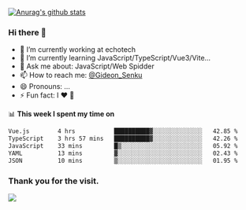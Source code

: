 [![Anurag's github stats](https://github-readme-stats.vercel.app/api?username=gideonsenku)](https://github.com/anuraghazra/github-readme-stats)
### Hi there 👋
- 🔭 I’m currently working at echotech
- 🌱 I’m currently learning JavaScript/TypeScript/Vue3/Vite...
- 💬 Ask me about: JavaScript/Web Spidder 
- 📫 How to reach me: [@Gideon_Senku](https://t.me/Gideon_Senku)
- 😄 Pronouns: ...
- ⚡ Fun fact: I ❤️ 🎵

📊 **This week I spent my time on**
<!--START_SECTION:waka-->

```txt
Vue.js        4 hrs           ██████████▓░░░░░░░░░░░░░░   42.85 %
TypeScript    3 hrs 57 mins   ██████████▓░░░░░░░░░░░░░░   42.26 %
JavaScript    33 mins         █▒░░░░░░░░░░░░░░░░░░░░░░░   05.92 %
YAML          13 mins         ▓░░░░░░░░░░░░░░░░░░░░░░░░   02.43 %
JSON          10 mins         ▒░░░░░░░░░░░░░░░░░░░░░░░░   01.95 %
```

<!--END_SECTION:waka-->


### Thank you for the visit.
![](http://profile-counter.glitch.me/gideonsenku/count.svg)
<!--
**GideonSenku/GideonSenku** is a ✨ _special_ ✨ repository because its `README.md` (this file) appears on your GitHub profile.

Here are some ideas to get you started:

- 🔭 I’m currently working on ...
- 🌱 I’m currently learning ...
- 👯 I’m looking to collaborate on ...
- 🤔 I’m looking for help with ...
- 💬 Ask me about ...
- 📫 How to reach me: ...
- 😄 Pronouns: ...
- ⚡ Fun fact: ...
-->
